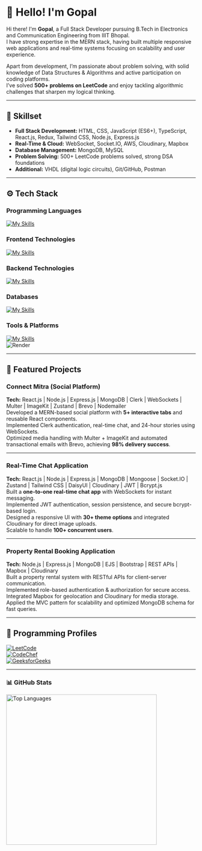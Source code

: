 # 👋 Hello! I'm Gopal

Hi there! I'm **Gopal**, a Full Stack Developer pursuing B.Tech in Electronics and Communication Engineering from IIIT Bhopal.  
I have strong expertise in the MERN stack, having built multiple responsive web applications and real-time systems focusing on scalability and user experience.

Apart from development, I’m passionate about problem solving, with solid knowledge of Data Structures & Algorithms and active participation on coding platforms.  
I’ve solved **500+ problems on LeetCode** and enjoy tackling algorithmic challenges that sharpen my logical thinking.

---

## 🚀 Skillset

- **Full Stack Development:** HTML, CSS, JavaScript (ES6+), TypeScript, React.js, Redux, Tailwind CSS, Node.js, Express.js  
- **Real-Time & Cloud:** WebSocket, Socket.IO, AWS, Cloudinary, Mapbox  
- **Database Management:** MongoDB, MySQL  
- **Problem Solving:** 500+ LeetCode problems solved, strong DSA foundations  
- **Additional:** VHDL (digital logic circuits), Git/GitHub, Postman  

---

## ⚙ Tech Stack

### Programming Languages  
[![My Skills](https://skillicons.dev/icons?i=cpp,js,ts,html,css&theme=light)](https://skills.thijs.gg)

### Frontend Technologies  
[![My Skills](https://skillicons.dev/icons?i=react,redux,tailwind,html,css&theme=light)](https://skills.thijs.gg)

### Backend Technologies  
[![My Skills](https://skillicons.dev/icons?i=nodejs,express&theme=light)](https://skills.thijs.gg)

### Databases  
[![My Skills](https://skillicons.dev/icons?i=mongodb,mysql&theme=light)](https://skills.thijs.gg)

### Tools & Platforms  
[![My Skills](https://skillicons.dev/icons?i=git,github,vscode,postman,mongo&theme=light)](https://skills.thijs.gg)  
![Render](https://custom-icon-badges.demolab.com/badge/Render-blue?logo=render&logoColor=white)

---

## 🌟 Featured Projects

### Connect Mitra (Social Platform)  
**Tech:** React.js | Node.js | Express.js | MongoDB | Clerk | WebSockets | Multer | ImageKit | Zustand | Brevo | Nodemailer  
Developed a MERN-based social platform with **5+ interactive tabs** and reusable React components.  
Implemented Clerk authentication, real-time chat, and 24-hour stories using WebSockets.  
Optimized media handling with Multer + ImageKit and automated transactional emails with Brevo, achieving **98% delivery success**.

---

### Real-Time Chat Application  
**Tech:** React.js | Node.js | Express.js | MongoDB | Mongoose | Socket.IO | Zustand | Tailwind CSS | DaisyUI | Cloudinary | JWT | Bcrypt.js  
Built a **one-to-one real-time chat app** with WebSockets for instant messaging.  
Implemented JWT authentication, session persistence, and secure bcrypt-based login.  
Designed a responsive UI with **30+ theme options** and integrated Cloudinary for direct image uploads.  
Scalable to handle **100+ concurrent users**.

---

### Property Rental Booking Application  
**Tech:** Node.js | Express.js | MongoDB | EJS | Bootstrap | REST APIs | Mapbox | Cloudinary  
Built a property rental system with RESTful APIs for client-server communication.  
Implemented role-based authentication & authorization for secure access.  
Integrated Mapbox for geolocation and Cloudinary for media storage.  
Applied the MVC pattern for scalability and optimized MongoDB schema for fast queries.

---

## 🎯 Programming Profiles

[![LeetCode](https://img.shields.io/badge/LeetCode-🌟%201532+-FFA116?style=for-the-badge&logo=leetcode&logoColor=white)](https://leetcode.com/u/gopalrai769393/)  
[![CodeChef](https://img.shields.io/badge/CodeChef-2⭐%201292-5B4638?style=for-the-badge&logo=codechef&logoColor=white)](https://www.codechef.com/users/rai_sahab4646)  
[![GeeksforGeeks](https://img.shields.io/badge/GeeksforGeeks-Profile-2F8D46?style=for-the-badge&logo=geeksforgeeks&logoColor=white)](https://www.geeksforgeeks.org/user/gopalra5ph6/)

---

### 📊 GitHub Stats

<p align="left">
<a href="https://github.com/gopalrai4646">
    <img alt="Top Languages" src="https://github-readme-stats.vercel.app/api/top-langs/?username=gopalrai4646&theme=radical&layout=compact" width="400px"/>
</a>
</p>
